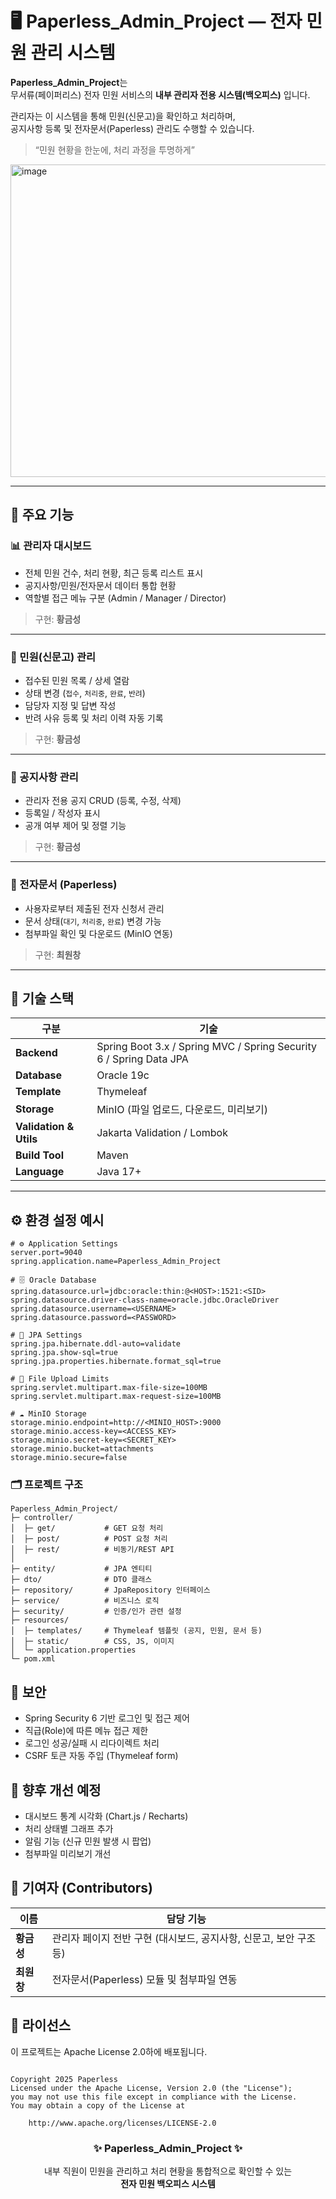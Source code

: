 # 🖥️ Paperless_Admin_Project — 전자 민원 관리 시스템

**Paperless_Admin_Project**는  
무서류(페이퍼리스) 전자 민원 서비스의 **내부 관리자 전용 시스템(백오피스)** 입니다.  

관리자는 이 시스템을 통해 민원(신문고)을 확인하고 처리하며,  
공지사항 등록 및 전자문서(Paperless) 관리도 수행할 수 있습니다.

> “민원 현황을 한눈에, 처리 과정을 투명하게”
<img width="1800" height="500" alt="image" src="https://github.com/user-attachments/assets/f090c8b3-133e-447e-ae92-240b6bb23370" />


---

## 🌟 주요 기능

### 📊 관리자 대시보드
- 전체 민원 건수, 처리 현황, 최근 등록 리스트 표시  
- 공지사항/민원/전자문서 데이터 통합 현황  
- 역할별 접근 메뉴 구분 (Admin / Manager / Director)

> 구현: **황금성**

---

### 📮 민원(신문고) 관리
- 접수된 민원 목록 / 상세 열람  
- 상태 변경 (`접수`, `처리중`, `완료`, `반려`)  
- 담당자 지정 및 답변 작성  
- 반려 사유 등록 및 처리 이력 자동 기록  

> 구현: **황금성**

---

### 📢 공지사항 관리
- 관리자 전용 공지 CRUD (등록, 수정, 삭제)  
- 등록일 / 작성자 표시  
- 공개 여부 제어 및 정렬 기능  

> 구현: **황금성**

---

### 📄 전자문서 (Paperless)
- 사용자로부터 제출된 전자 신청서 관리  
- 문서 상태(`대기`, `처리중`, `완료`) 변경 가능  
- 첨부파일 확인 및 다운로드 (MinIO 연동)  

> 구현: **최원창**

---

## 🧱 기술 스택

| 구분 | 기술 |
|------|------|
| **Backend** | Spring Boot 3.x / Spring MVC / Spring Security 6 / Spring Data JPA |
| **Database** | Oracle 19c |
| **Template** | Thymeleaf |
| **Storage** | MinIO (파일 업로드, 다운로드, 미리보기) |
| **Validation & Utils** | Jakarta Validation / Lombok |
| **Build Tool** | Maven |
| **Language** | Java 17+ |

---

## ⚙️ 환경 설정 예시

```properties
# ⚙️ Application Settings
server.port=9040
spring.application.name=Paperless_Admin_Project

# 🗄️ Oracle Database
spring.datasource.url=jdbc:oracle:thin:@<HOST>:1521:<SID>
spring.datasource.driver-class-name=oracle.jdbc.OracleDriver
spring.datasource.username=<USERNAME>
spring.datasource.password=<PASSWORD>

# 🧩 JPA Settings
spring.jpa.hibernate.ddl-auto=validate
spring.jpa.show-sql=true
spring.jpa.properties.hibernate.format_sql=true

# 📎 File Upload Limits
spring.servlet.multipart.max-file-size=100MB
spring.servlet.multipart.max-request-size=100MB

# ☁️ MinIO Storage
storage.minio.endpoint=http://<MINIO_HOST>:9000
storage.minio.access-key=<ACCESS_KEY>
storage.minio.secret-key=<SECRET_KEY>
storage.minio.bucket=attachments
storage.minio.secure=false
```

### 🗂️ 프로젝트 구조
```text
Paperless_Admin_Project/
├─ controller/
│  ├─ get/           # GET 요청 처리
│  ├─ post/          # POST 요청 처리
│  ├─ rest/          # 비동기/REST API
│
├─ entity/           # JPA 엔티티
├─ dto/              # DTO 클래스
├─ repository/       # JpaRepository 인터페이스
├─ service/          # 비즈니스 로직
├─ security/         # 인증/인가 관련 설정
├─ resources/
│  ├─ templates/     # Thymeleaf 템플릿 (공지, 민원, 문서 등)
│  ├─ static/        # CSS, JS, 이미지
│  └─ application.properties
└─ pom.xml
```

## 🔐 보안

- Spring Security 6 기반 로그인 및 접근 제어
- 직급(Role)에 따른 메뉴 접근 제한
- 로그인 성공/실패 시 리다이렉트 처리
- CSRF 토큰 자동 주입 (Thymeleaf form)

## 🚀 향후 개선 예정

- 대시보드 통계 시각화 (Chart.js / Recharts)
- 처리 상태별 그래프 추가
- 알림 기능 (신규 민원 발생 시 팝업)
- 첨부파일 미리보기 개선

## 👥 기여자 (Contributors)

| 이름 | 담당 기능 |
|------|------------|
| **황금성** | 관리자 페이지 전반 구현 (대시보드, 공지사항, 신문고, 보안 구조 등) |
| **최원창** | 전자문서(Paperless) 모듈 및 첨부파일 연동 |

## 📜 라이선스
이 프로젝트는 Apache License 2.0하에 배포됩니다.
```pgsql

Copyright 2025 Paperless
Licensed under the Apache License, Version 2.0 (the "License");
you may not use this file except in compliance with the License.
You may obtain a copy of the License at

    http://www.apache.org/licenses/LICENSE-2.0
```
<h3 align="center">✨ Paperless_Admin_Project ✨</h3> <p align="center"> 내부 직원이 민원을 관리하고 처리 현황을 통합적으로 확인할 수 있는<br/> <b>전자 민원 백오피스 시스템</b> </p>
